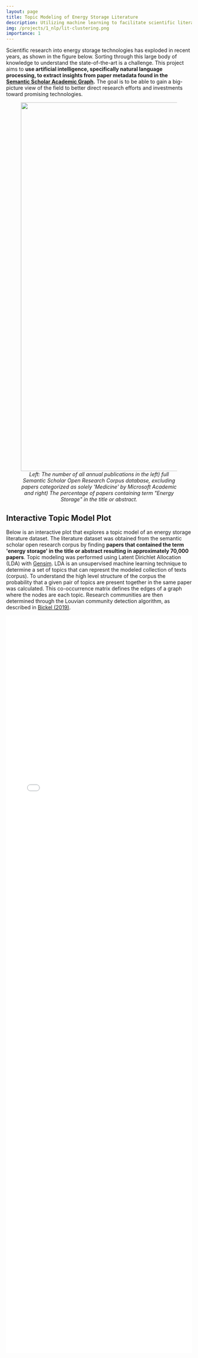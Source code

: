 ```yaml
---
layout: page
title: Topic Modeling of Energy Storage Literature 
description: Utilizing machine learning to facilitate scientific literature review
img: /projects/1_nlp/lit-clustering.png
importance: 1
---
```



<!-- Storing energy from intermittent renewables, such as wind and solar, is one of the most pressing challenges we face for enabling a sustainable civilization. [The scale of the problem is immense](https://ieeexplore.ieee.org/document/7229426). A wide array of energy storage technologies are under development, each with their own advantages and disadvantages for various use cases.  -->


Scientific research into energy storage technologies has exploded in recent years, as shown in the figure below. Sorting through this large body of knowledge to understand the state-of-the-art is a challenge. This project aims to **use artificial intelligence, specifically natural language processing, to extract insights from paper metadata found in the [Semantic Scholar Academic Graph](https://api.semanticscholar.org/corpus).** The goal is to be able to gain a big-picture view of the field to better direct research efforts and investments toward promising technologies. 


<figure>
<img src="lit-trends.png" style="width:1000px;"/>
<figcaption style="text-align: center;font-style: italic;">Left: The number of all annual publications in the left) full Semantic Scholar Open Research Corpus database, excluding papers categorized as solely 'Medicine' by Microsoft Academic and right) The percentage of papers containing term "Energy Storage" in the title or abstract.</figcaption>
</figure>


## Interactive Topic Model Plot
Below is an interactive plot that explores a topic model of an energy storage literature dataset. The literature dataset was obtained from the semantic scholar open research corpus by finding **papers that contained the term 'energy storage' in the title or abstract resulting in approximately 70,000 papers**. Topic modeling was performed using Latent Dirichlet Allocation (LDA) with [Gensim](https://radimrehurek.com/gensim/). LDA is an unsupervised machine learning technique to determine a set of topics that can represnt the modeled collection of texts (corpus).  To understand the high level structure of the corpus the probability that a given pair of topics are present together in the same paper was calculated. This co-occurrence matrix defines the edges of a graph where the nodes are each topic. Research communities are then determined through the Louvian community detection algorithm, as described in [Bickel (2019)](https://energsustainsoc.biomedcentral.com/articles/10.1186/s13705-019-0226-z).


<div class="row" style="width:100%">
  <embed type="text/html" src="topic_network.html" style="width:100%" height=2000> 
</div>







